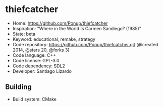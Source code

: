 # thiefcatcher

- Home: https://github.com/Ponup/thiefcatcher
- Inspiration: "Where in the World Is Carmen Sandiego? (1985)"
- State: beta
- Keyword: educational, remake, strategy
- Code repository: https://github.com/Ponup/thiefcatcher.git (@created 2014, @stars 20, @forks 3)
- Code language: C++
- Code license: GPL-3.0
- Code dependency: SDL2
- Developer: Santiago Lizardo

## Building

- Build system: CMake
